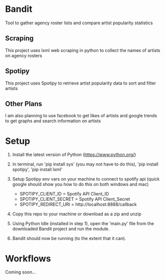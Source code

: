 # Bandit
Tool to gather agency roster lists and compare artist popularity statistics

## Scraping 
This project uses lxml web scraping in python to collect the names of artists on agency rosters

## Spotipy
This project uses Spotipy to retrieve artist popularity data to sort and filter artists

## Other Plans
I am also planning to use facebook to get likes of artists and google trends to get graphs and search information on artists

# Setup
1) Install the latest version of Python (https://www.python.org/)
2) In terminal, run 'pip install sys' (you may not have to do this), 'pip install spotipy', 'pip install lxml'
3) Setup Spotipy env vars on your machine to connect to spotify api (quick google should show you how to do this on both windows and mac)
   - SPOTIPY_CLIENT_ID      = Spotify API Client_ID
   - SPOTIPY_CLIENT_SECRET  = Spotify API Client_Secret
   - SPOTIPY_REDIRECT_URI   = http://localhost:8888/callback

4) Copy this repo to your machine or download as a zip and unzip
5) Using Python Idle (installed in step 1), open the 'main.py' file from the downloaded Bandit project and run the module.
6) Bandit should now be running (to the extent that it can).

# Workflows
Coming soon...
